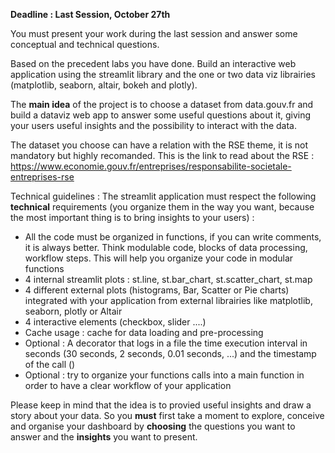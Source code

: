 **Deadline : Last Session, October 27th**
 
You must present your work during the last session and answer some conceptual and technical  questions.
 
Based on the precedent labs you have done. Build an interactive web application using the streamlit library and the one or two data viz librairies (matplotlib, seaborn, altair, bokeh and plotly).
 
The **main idea** of the project is to choose a dataset from data.gouv.fr and build a dataviz web app to answer some useful questions about it, giving your users useful insights and the possibility to interact with the data.
 
The dataset you choose can have a relation with the RSE theme, it is not mandatory but highly recomanded. This is the link to read about the RSE : https://www.economie.gouv.fr/entreprises/responsabilite-societale-entreprises-rse
 
Technical guidelines :
The streamlit application must respect the following **technical** requirements (you organize them in the way you want, because the most important thing is to bring insights to your users) :
- All the code must be organized in functions, if you can write comments, it is always better. Think modulable code, blocks of data processing, workflow steps. This will help you organize your code in modular functions
- 4 internal streamlit plots : st.line, st.bar_chart, st.scatter_chart, st.map
- 4 different external plots (histograms, Bar, Scatter or Pie charts) integrated with your application from external librairies like matplotlib, seaborn, plotly or Altair
- 4 interactive elements (checkbox, slider ....)
- Cache usage : cache for data loading and pre-processing
- Optional : A decorator that logs in a file the time execution interval in seconds (30 seconds, 2 seconds, 0.01 seconds, ...) and the timestamp of the call ()
- Optional : try to organize your functions calls into a main function in order to have a clear workflow of your application
 
Please keep in mind that the idea is to provied useful insights and draw a story about your data. So you **must** first take a moment to explore, conceive and organise your dashboard by **choosing** the questions you want to answer and the **insights** you want to present.